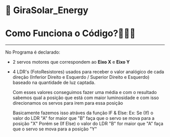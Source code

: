 # 🌻 GiraSolar_Energy
# **Como Funciona o Código?🤷🏻‍♂️**
----------------------------------
  No Programa é declarado:
- 2 servos motores que correspondem ao **Eixo X** e **Eixo Y**
- 4 LDR's (FotoResistores) usados para receber o valor analógico de cada direção 
(Inferior Direito e Esquerdo / Superior Direito e Esquerdo) baseado na quantidade de luz captada.

  Com esses valores conseguimos fazer uma média e com o resultado sabemos qual a posição que está com maior luminosidade
   e com isso direcionamos os servos para irem para essa posição

  Basicamente fazemos isso atráves da função IF & Else:
Ex: Se (If) o valor do LDR "A" for maior que "B" faça que o servo se mova para a posição "X"
    Porém se (If Else) o valor do LDR "B" for maior que "A" faça que o servo se mova para a posição "Y"


